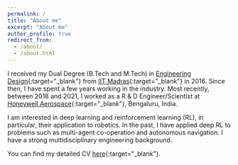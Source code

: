 ```yaml
---
permalink: /
title: "About me"
excerpt: "About me"
author_profile: true
redirect_from: 
  - /about/
  - /about.html
---
```


I received my Dual Degree (B.Tech and M.Tech) in [Engineering Design](https://ed.iitm.ac.in){:target="_blank"} from [IIT Madras](https://www.iitm.ac.in/){:target="_blank"} in 2016. Since then, I have spent a few years working in the industry. Most recently, between 2018 and 2021, I worked as a R & D Engineer/Scientist at [Honeywell Aerospace](https://aerospace.honeywell.com){:target="_blank"}, Bengaluru, India.

I am interested in deep learning and reinforcement learning (RL), in particular, their application to robotics. In the past, I have applied deep RL to problems such as multi-agent co-operation and autonomous navigation. I have a strong multidisciplinary engineering background.

You can find my detailed CV [here](https://adi3e08.github.io/files/cv.pdf){:target="_blank"}.
